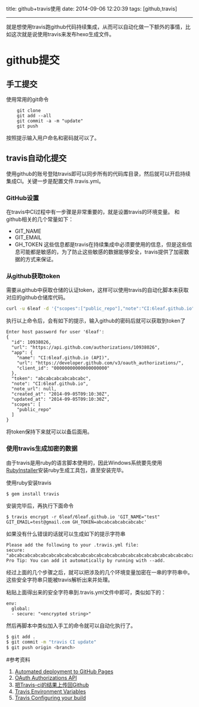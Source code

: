 title: github+travis使用
date: 2014-09-06 12:20:39
tags: [github,travis]

---

就是想使用travis跑github代码持续集成，从而可以自动化做一下额外的事情，比如这次就是说使用travis来发布hexo生成文件。

# github提交
## 手工提交
使用常用的git命令
```
    git clone
    git add --all
    git commit -a -m "update"
    git push
```
按照提示输入用户命名和密码就可以了。


<!--more-->


## travis自动化提交
使用github的账号登陆travis即可以同步所有的代码库目录，然后就可以开启持续集成CI。关键一步是配置文件.travis.yml。

### GitHub设置
在travis中CI过程中有一步骤是非常重要的，就是设置travis的环境变量。
和github相关的几个常量如下：
+ GIT_NAME
+ GIT_EMAIL
+ GH_TOKEN
这些信息都是travis在持续集成中必须要使用的信息，但是这些信息可能都是敏感的，为了防止这些敏感的数据能够安全，travis提供了加密数据的方式来保证。

### 从github获取token
需要从github中获取仓储的认证token，这样可以使用travis的自动化脚本来获取对应的github仓储库代码。

``` bash
curl -u 6leaf -d '{"scopes":["public_repo"],"note":"CI:6leaf.github.io"}' https://api.github.com/authorizations
```
执行以上命令后，会有如下的提示，输入github的密码后就可以获取到token了
```
Enter host password for user '6leaf':
{
  "id": 10938026,
  "url": "https://api.github.com/authorizations/10938026",
  "app": {
    "name": "CI:6leaf.github.io (API)",
    "url": "https://developer.github.com/v3/oauth_authorizations/",
    "client_id": "00000000000000000000"
  },
  "token": "abcabcabcabcabcabc",
  "note": "CI:6leaf.github.io",
  "note_url": null,
  "created_at": "2014-09-05T09:10:30Z",
  "updated_at": "2014-09-05T09:10:30Z",
  "scopes": [
    "public_repo"
  ]
}
```
将token保持下来就可以以备后面用。

### 使用travis生成加密的数据
由于travis是用ruby的语言脚本使用的，因此Windows系统要先使用[RubyInstaller](http://dl.bintray.com/oneclick/rubyinstaller/rubyinstaller-2.0.0-p481-x64.exe?direct)安装ruby生成工具包，直至安装完毕。

使用ruby安装travis
```
$ gem install travis
```
安装完毕后，再执行下面命令
```
$ travis encrypt -r 6leaf/6leaf.github.io 'GIT_NAME="test" GIT_EMAIL=test@gmail.com GH_TOKEN=abcabcabcabcabcabc'
```
如果没有什么错误的话就可以生成如下的提示字符串
```
Please add the following to your .travis.yml file:
secure: "abcabcabcabcabcabcabcabcabcabcabcabcabcabcabcabcabcabcabcabcabcabcabcabc"
Pro Tip: You can add it automatically by running with --add.
```
经过上面的几个步骤之后，就可以把涉及的几个环境变量加密在一串的字符串中。这些安全字符串只能被travis解析出来并处理。

粘贴上面得出来的安全字符串到.travis.yml文件中即可，类似如下的：
```
env:
  global:
  - secure: "<encrypted string>"
```

然后再脚本中类似加入手工的命令就可以自动化执行了。
``` bash
$ git add .
$ git commit -m "travis CI update"
$ git push origin <branch>
```

#参考资料
1. [Automated deployment to GitHub Pages](http://awestruct.org/auto-deploy-to-github-pages/)
2. [OAuth Authorizations API](https://developer.github.com/v3/oauth_authorizations/#create-a-new-authorization)
3. [把Travis-ci的结果上传回Github](http://larrycaiyu.com/2012/11/06/publish-the-artifacts-inside-travis-ci-to-github.html)
4. [Travis Environment Variables](http://docs.travis-ci.com/user/environment-variables/)
5. [Travis Configuring your build](http://docs.travis-ci.com/user/build-configuration/#Secure-environment-variables)






